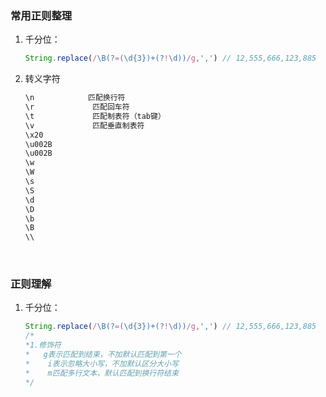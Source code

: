### 常用正则整理

1. 千分位：

   ```javascript
   String.replace(/\B(?=(\d{3})+(?!\d))/g,',') // 12,555,666,123,885
   ```

2. 转义字符


   ```javascript
   \n            匹配换行符
   \r			  匹配回车符
   \t			  匹配制表符（tab键）
   \v			  匹配垂直制表符
   \x20			
   \u002B
   \u002B
   \w
   \W
   \s
   \S
   \d
   \D
   \b
   \B
   \\	
   ```

   ​












### 正则理解

1. 千分位：

   ```javascript
   String.replace(/\B(?=(\d{3})+(?!\d))/g,',') // 12,555,666,123,885
   /*
   *1.修饰符
   *   g表示匹配到结束，不加默认匹配到第一个
   *	i表示忽略大小写，不加默认区分大小写
   *	m匹配多行文本，默认匹配到换行符结束
   */

   ```
